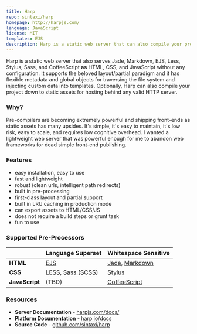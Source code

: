 ```yaml
---
title: Harp
repo: sintaxi/harp
homepage: http://harpjs.com/
language: JavaScript
license: MIT
templates: EJS
description: Harp is a static web server that can also compile your project down to static assets.
---
```


Harp is a static web server that also serves Jade, Markdown, EJS, Less, Stylus, Sass, and CoffeeScript **as** HTML, CSS, and JavaScript without any configuration. It supports the beloved layout/partial paradigm and it has flexible metadata and global objects for traversing the file system and injecting custom data into templates. Optionally, Harp can also compile your project down to static assets for hosting behind any valid HTTP server.

### Why?

Pre-compilers are becoming extremely powerful and shipping front-ends as static assets has many upsides. It's simple, it's easy to maintain, it's low risk, easy to scale, and requires low cognitive overhead. I wanted a lightweight web server that was powerful enough for me to abandon web frameworks for dead simple front-end publishing.

### Features

- easy installation, easy to use
- fast and lightweight
- robust (clean urls, intelligent path redirects)
- built in pre-processing
- first-class layout and partial support
- built in LRU caching in production mode
- can export assets to HTML/CSS/JS
- does not require a build steps or grunt task
- fun to use

### Supported Pre-Processors

|                 | Language Superset                                                 | Whitespace Sensitive  
| --------------- | ----------------------------------------------------------------- | --------------------------------------------------------------------------------------
| **HTML**        | [EJS](http://embeddedjs.com/)                                     | [Jade](http://jade-lang.com/), [Markdown](http://daringfireball.net/projects/markdown/)
| **CSS**         | [LESS](http://lesscss.org/), [Sass (SCSS)](http://sass-lang.com/) | [Stylus](http://learnboost.github.io/stylus/)
| **JavaScript**  | (TBD)                                                             | [CoffeeScript](http://coffeescript.org/)

### Resources

- **Server Documentation** - [harpjs.com/docs/](http://harpjs.com/docs/)
- **Platform Documentation** - [harp.io/docs](https://harp.io/docs)
- **Source Code** - [github.com/sintaxi/harp](https://github.com/sintaxi/harp)
